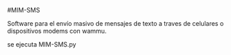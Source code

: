 #MIM-SMS 

Software para el envío masivo de mensajes de texto a traves de celulares o dispositivos
modems con wammu.

se ejecuta MIM-SMS.py

